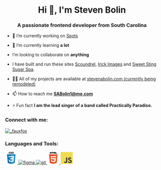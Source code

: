 <h1 align="center">Hi 👋, I'm Steven Bolin</h1>
<h3 align="center">A passionate frontend developer from South Carolina</h3>

- 🔭 I’m currently working on [Spots](https://fauxfox117.github.io/se_project_spots/)

- 🌱 I’m currently learning **a lot**

- I’m looking to collaborate on **anything**

- I have built and run these sites [Scoundrel](https://www.scoundrelgvl.com), [Irick Images](irickimages.com) and [Sweet Sting Sugar Spa](sweetstingsugarspa.com).

- 👨‍💻 All of my projects are available at [stevenabolin.com (currently being remodeled)](stevenabolin.com (currently being remodeled))

- 📫 How to reach me **SABolin1@me.com**

- ⚡ Fun fact **I am the lead singer of a band called Practically Paradise.**

<h3 align="left">Connect with me:</h3>
<p align="left">
<a href="https://instagram.com/_fauxfox" target="blank"><img align="center" src="https://raw.githubusercontent.com/rahuldkjain/github-profile-readme-generator/master/src/images/icons/Social/instagram.svg" alt="_fauxfox" height="30" width="40" /></a>
</p>

<h3 align="left">Languages and Tools:</h3>
<p align="left"> <a href="https://www.w3schools.com/css/" target="_blank" rel="noreferrer"> <img src="https://raw.githubusercontent.com/devicons/devicon/master/icons/css3/css3-original-wordmark.svg" alt="css3" width="40" height="40"/> </a> <a href="https://www.figma.com/" target="_blank" rel="noreferrer"> <img src="https://www.vectorlogo.zone/logos/figma/figma-icon.svg" alt="figma" width="40" height="40"/> </a> <a href="https://git-scm.com/" target="_blank" rel="noreferrer"> <img src="https://www.vectorlogo.zone/logos/git-scm/git-scm-icon.svg" alt="git" width="40" height="40"/> </a> <a href="https://www.w3.org/html/" target="_blank" rel="noreferrer"> <img src="https://raw.githubusercontent.com/devicons/devicon/master/icons/html5/html5-original-wordmark.svg" alt="html5" width="40" height="40"/> </a> <a href="https://developer.mozilla.org/en-US/docs/Web/JavaScript" target="_blank" rel="noreferrer"> <img src="https://raw.githubusercontent.com/devicons/devicon/master/icons/javascript/javascript-original.svg" alt="javascript" width="40" height="40"/> </a> </p>

<!---
fauxfox117/fauxfox117 is a ✨ special ✨ repository because its `README.md` (this file) appears on your GitHub profile.
You can click the Preview link to take a look at your changes.
--->
